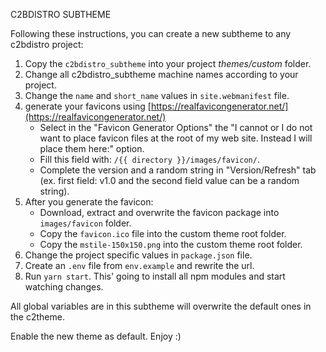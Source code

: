 C2BDISTRO SUBTHEME

Following these instructions, you can create a new subtheme to any c2bdistro project:
1. Copy the `c2bdistro_subtheme` into your project _themes/custom_ folder.
2. Change all c2bdistro_subtheme machine names according to your project.
3. Change the `name` and `short_name` values in `site.webmanifest` file.
4. generate your favicons using [https://realfavicongenerator.net/](https://realfavicongenerator.net/)
   - Select in the "Favicon Generator Options" the "I cannot or I do not want to place favicon files at the root of my web site. Instead I will place them here:" option.
   - Fill this field with: `/{{ directory }}/images/favicon/`.
   - Complete the version and a random string in "Version/Refresh" tab (ex. first field: v1.0 and the second field value can be a random string).
5. After you generate the favicon:
   - Download, extract and overwrite the favicon package into `images/favicon` folder.
   - Copy the `favicon.ico` file into the custom theme root folder.
   - Copy the `mstile-150x150.png` into the custom theme root folder.
6. Change the project specific values in `package.json` file.
7. Create an `.env` file from `env.example` and rewrite the url.
8. Run `yarn start`. This' going to install all npm modules and start watching changes.

All global variables are in this subtheme will overwrite the default ones in the c2theme.

Enable the new theme as default.
Enjoy :)

